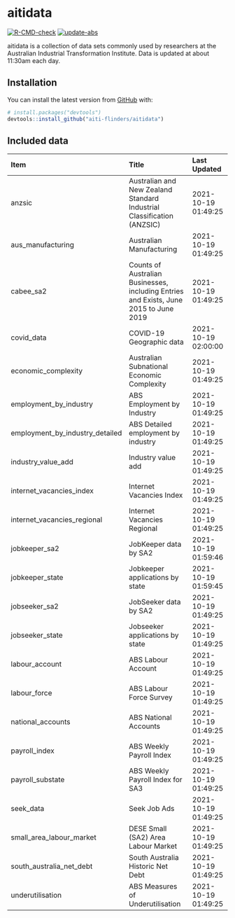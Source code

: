 
<!-- README.md is generated from README.Rmd. Please edit that file -->

# aitidata

<!-- badges: start -->

[![R-CMD-check](https://github.com/aiti-flinders/aitidata/actions/workflows/R-CMD-check.yaml/badge.svg)](https://github.com/aiti-flinders/aitidata/actions/workflows/R-CMD-check.yaml)
[![update-abs](https://github.com/aiti-flinders/aitidata/workflows/update-abs/badge.svg)](https://github.com/aiti-flinders/aitidata/actions)
<!-- badges: end -->

aitidata is a collection of data sets commonly used by researchers at
the Australian Industrial Transformation Institute. Data is updated at
about 11:30am each day.

## Installation

You can install the latest version from [GitHub](https://github.com/)
with:

``` r
# install.packages("devtools")
devtools::install_github("aiti-flinders/aitidata")
```

## Included data

| Item                               | Title                                                                                 | Last Updated        |
| :--------------------------------- | :------------------------------------------------------------------------------------ | :------------------ |
| anzsic                             | Australian and New Zealand Standard Industrial Classification (ANZSIC)                | 2021-10-19 01:49:25 |
| aus\_manufacturing                 | Australian Manufacturing                                                              | 2021-10-19 01:49:25 |
| cabee\_sa2                         | Counts of Australian Businesses, including Entries and Exists, June 2015 to June 2019 | 2021-10-19 01:49:25 |
| covid\_data                        | COVID-19 Geographic data                                                              | 2021-10-19 02:00:00 |
| economic\_complexity               | Australian Subnational Economic Complexity                                            | 2021-10-19 01:49:25 |
| employment\_by\_industry           | ABS Employment by Industry                                                            | 2021-10-19 01:49:25 |
| employment\_by\_industry\_detailed | ABS Detailed employment by industry                                                   | 2021-10-19 01:49:25 |
| industry\_value\_add               | Industry value add                                                                    | 2021-10-19 01:49:25 |
| internet\_vacancies\_index         | Internet Vacancies Index                                                              | 2021-10-19 01:49:25 |
| internet\_vacancies\_regional      | Internet Vacancies Regional                                                           | 2021-10-19 01:49:25 |
| jobkeeper\_sa2                     | JobKeeper data by SA2                                                                 | 2021-10-19 01:59:46 |
| jobkeeper\_state                   | Jobkeeper applications by state                                                       | 2021-10-19 01:59:45 |
| jobseeker\_sa2                     | JobSeeker data by SA2                                                                 | 2021-10-19 01:49:25 |
| jobseeker\_state                   | Jobseeker applications by state                                                       | 2021-10-19 01:49:25 |
| labour\_account                    | ABS Labour Account                                                                    | 2021-10-19 01:49:25 |
| labour\_force                      | ABS Labour Force Survey                                                               | 2021-10-19 01:49:25 |
| national\_accounts                 | ABS National Accounts                                                                 | 2021-10-19 01:49:25 |
| payroll\_index                     | ABS Weekly Payroll Index                                                              | 2021-10-19 01:49:25 |
| payroll\_substate                  | ABS Weekly Payroll Index for SA3                                                      | 2021-10-19 01:49:25 |
| seek\_data                         | Seek Job Ads                                                                          | 2021-10-19 01:49:25 |
| small\_area\_labour\_market        | DESE Small (SA2) Area Labour Market                                                   | 2021-10-19 01:49:25 |
| south\_australia\_net\_debt        | South Australia Historic Net Debt                                                     | 2021-10-19 01:49:25 |
| underutilisation                   | ABS Measures of Underutilisation                                                      | 2021-10-19 01:49:25 |
